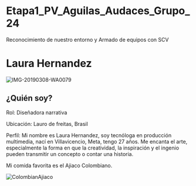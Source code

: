 # Etapa1_PV_Aguilas_Audaces_Grupo_24
Reconocimiento de nuestro entorno y Armado de equipos con SCV

# Laura Hernandez

![IMG-20190308-WA0079](https://github.com/user-attachments/assets/cec036da-0d43-4357-a83b-5b4dd8601b7b)

## ¿Quién soy?
Rol: Diseñadora narrativa

Ubicación: Lauro de freitas, Brasil

Perfil: Mi nombre es Laura Hernandez, soy tecnóloga en producción multimedia, nací en Villavicencio, Meta, tengo 27 años. Me encanta el arte, especialmente la forma en que la creatividad, la inspiración y el ingenio pueden transmitir un concepto o contar una historia.

Mi comida favorita es el Ajiaco Colombiano.

![ColombianAjiaco](https://github.com/user-attachments/assets/94d08d5c-9964-453d-8cea-c37c41114845)

